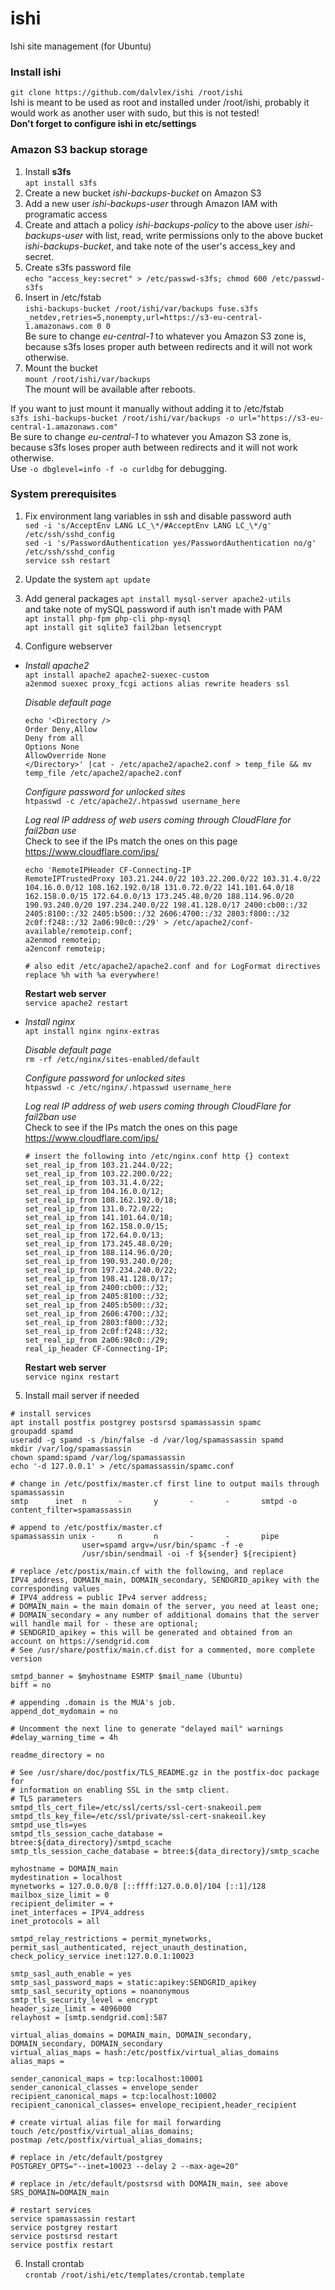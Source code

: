 # ishi
Ishi site management (for Ubuntu)

### Install ishi
`git clone https://github.com/dalvlex/ishi /root/ishi`  
Ishi is meant to be used as root and installed under /root/ishi, probably it would work as another user with sudo, but this is not tested!  
**Don't forget to configure ishi in etc/settings**

### Amazon S3 backup storage
1. Install **s3fs**  
`apt install s3fs`  
2. Create a new bucket *ishi-backups-bucket* on Amazon S3  
3. Add a new user *ishi-backups-user* through Amazon IAM with programatic access  
4. Create and attach a policy *ishi-backups-policy* to the above user *ishi-backups-user* with list, read, write permissions only to the above bucket *ishi-backups-bucket*, and take note of the user's access_key and secret.  
5. Create s3fs password file  
`echo "access_key:secret" > /etc/passwd-s3fs; chmod 600 /etc/passwd-s3fs`  
6. Insert in /etc/fstab  
`ishi-backups-bucket /root/ishi/var/backups fuse.s3fs _netdev,retries=5,nonempty,url=https://s3-eu-central-1.amazonaws.com 0 0`  
Be sure to change *eu-central-1* to whatever you Amazon S3 zone is, because s3fs loses proper auth between redirects and it will not work otherwise.  
7. Mount the bucket  
`mount /root/ishi/var/backups`  
The mount will be available after reboots.

If you want to just mount it manually without adding it to /etc/fstab  
`s3fs ishi-backups-bucket /root/ishi/var/backups -o url="https://s3-eu-central-1.amazonaws.com"`  
Be sure to change *eu-central-1* to whatever you Amazon S3 zone is, because s3fs loses proper auth between redirects and it will not work otherwise.  
Use `-o dbglevel=info -f -o curldbg` for debugging.  

### System prerequisites
1. Fix environment lang variables in ssh and disable password auth  
`sed -i 's/AcceptEnv LANG LC_\*/#AcceptEnv LANG LC_\*/g' /etc/ssh/sshd_config`  
`sed -i 's/PasswordAuthentication yes/PasswordAuthentication no/g' /etc/ssh/sshd_config`  
`service ssh restart`

2. Update the system
`apt update`

3. Add general packages
`apt install mysql-server apache2-utils`  
and take note of mySQL password if auth isn't made with PAM  
`apt install php-fpm php-cli php-mysql`  
`apt install git sqlite3 fail2ban letsencrypt`

4. Configure webserver
  * *Install apache2*  
    `apt install apache2 apache2-suexec-custom`  
    `a2enmod suexec proxy_fcgi actions alias rewrite headers ssl`
    
    *Disable default page*  
    ```
    echo '<Directory />  
    Order Deny,Allow  
    Deny from all  
    Options None  
    AllowOverride None  
    </Directory>' |cat - /etc/apache2/apache2.conf > temp_file && mv temp_file /etc/apache2/apache2.conf
    ```

    *Configure password for unlocked sites*  
    `htpasswd -c /etc/apache2/.htpasswd username_here`  

    *Log real IP address of web users coming through CloudFlare for fail2ban use*  
    Check to see if the IPs match the ones on this page https://www.cloudflare.com/ips/  
    ```
    echo 'RemoteIPHeader CF-Connecting-IP  
    RemoteIPTrustedProxy 103.21.244.0/22 103.22.200.0/22 103.31.4.0/22 104.16.0.0/12 108.162.192.0/18 131.0.72.0/22 141.101.64.0/18 162.158.0.0/15 172.64.0.0/13 173.245.48.0/20 188.114.96.0/20 190.93.240.0/20 197.234.240.0/22 198.41.128.0/17 2400:cb00::/32 2405:8100::/32 2405:b500::/32 2606:4700::/32 2803:f800::/32 2c0f:f248::/32 2a06:98c0::/29' > /etc/apache2/conf-available/remoteip.conf;  
    a2enmod remoteip;  
    a2enconf remoteip;  

    # also edit /etc/apache2/apache2.conf and for LogFormat directives replace %h with %a everywhere!
    ```

    **Restart web server**  
    `service apache2 restart`

  * *Install nginx*  
    `apt install nginx nginx-extras`
    
    *Disable default page*  
    `rm -rf /etc/nginx/sites-enabled/default`
    
    *Configure password for unlocked sites*  
    `htpasswd -c /etc/nginx/.htpasswd username_here`  

    *Log real IP address of web users coming through CloudFlare for fail2ban use*  
    Check to see if the IPs match the ones on this page https://www.cloudflare.com/ips/  
    ```
    # insert the following into /etc/nginx.conf http {} context
    set_real_ip_from 103.21.244.0/22;
    set_real_ip_from 103.22.200.0/22;
    set_real_ip_from 103.31.4.0/22;
    set_real_ip_from 104.16.0.0/12;
    set_real_ip_from 108.162.192.0/18;
    set_real_ip_from 131.0.72.0/22;
    set_real_ip_from 141.101.64.0/18;
    set_real_ip_from 162.158.0.0/15;
    set_real_ip_from 172.64.0.0/13;
    set_real_ip_from 173.245.48.0/20;
    set_real_ip_from 188.114.96.0/20;
    set_real_ip_from 190.93.240.0/20;
    set_real_ip_from 197.234.240.0/22;
    set_real_ip_from 198.41.128.0/17;
    set_real_ip_from 2400:cb00::/32;
    set_real_ip_from 2405:8100::/32;
    set_real_ip_from 2405:b500::/32;
    set_real_ip_from 2606:4700::/32;
    set_real_ip_from 2803:f800::/32;
    set_real_ip_from 2c0f:f248::/32;
    set_real_ip_from 2a06:98c0::/29;
    real_ip_header CF-Connecting-IP;
    ```

    **Restart web server**  
    `service nginx restart`

5. Install mail server if needed  
```
# install services
apt install postfix postgrey postsrsd spamassassin spamc
groupadd spamd
useradd -g spamd -s /bin/false -d /var/log/spamassassin spamd
mkdir /var/log/spamassassin
chown spamd:spamd /var/log/spamassassin
echo '-d 127.0.0.1' > /etc/spamassassin/spamc.conf
```

```
# change in /etc/postfix/master.cf first line to output mails through spamassassin
smtp      inet  n       -       y       -       -       smtpd -o content_filter=spamassassin

# append to /etc/postfix/master.cf
spamassassin unix -     n       n       -       -       pipe
                user=spamd argv=/usr/bin/spamc -f -e
                /usr/sbin/sendmail -oi -f ${sender} ${recipient}
```

```
# replace /etc/postix/main.cf with the following, and replace IPV4_address, DOMAIN_main, DOMAIN_secondary, SENDGRID_apikey with the corresponding values
# IPV4_address = public IPv4 server address;
# DOMAIN_main = the main domain of the server, you need at least one;
# DOMAIN_secondary = any number of additional domains that the server will handle mail for - these are optional;
# SENDGRID_apikey = this will be generated and obtained from an account on https://sendgrid.com
# See /usr/share/postfix/main.cf.dist for a commented, more complete version

smtpd_banner = $myhostname ESMTP $mail_name (Ubuntu)
biff = no

# appending .domain is the MUA's job.
append_dot_mydomain = no

# Uncomment the next line to generate "delayed mail" warnings
#delay_warning_time = 4h

readme_directory = no

# See /usr/share/doc/postfix/TLS_README.gz in the postfix-doc package for
# information on enabling SSL in the smtp client.
# TLS parameters
smtpd_tls_cert_file=/etc/ssl/certs/ssl-cert-snakeoil.pem
smtpd_tls_key_file=/etc/ssl/private/ssl-cert-snakeoil.key
smtpd_use_tls=yes
smtpd_tls_session_cache_database = btree:${data_directory}/smtpd_scache
smtp_tls_session_cache_database = btree:${data_directory}/smtp_scache

myhostname = DOMAIN_main
mydestination = localhost
mynetworks = 127.0.0.0/8 [::ffff:127.0.0.0]/104 [::1]/128
mailbox_size_limit = 0
recipient_delimiter = +
inet_interfaces = IPV4_address
inet_protocols = all

smtpd_relay_restrictions = permit_mynetworks, permit_sasl_authenticated, reject_unauth_destination, check_policy_service inet:127.0.0.1:10023

smtp_sasl_auth_enable = yes
smtp_sasl_password_maps = static:apikey:SENDGRID_apikey
smtp_sasl_security_options = noanonymous
smtp_tls_security_level = encrypt
header_size_limit = 4096000
relayhost = [smtp.sendgrid.com]:587

virtual_alias_domains = DOMAIN_main, DOMAIN_secondary, DOMAIN_secondary, DOMAIN_secondary
virtual_alias_maps = hash:/etc/postfix/virtual_alias_domains
alias_maps = 

sender_canonical_maps = tcp:localhost:10001
sender_canonical_classes = envelope_sender
recipient_canonical_maps = tcp:localhost:10002
recipient_canonical_classes= envelope_recipient,header_recipient
```

```
# create virtual alias file for mail forwarding
touch /etc/postfix/virtual_alias_domains;
postmap /etc/postfix/virtual_alias_domains;
```

```
# replace in /etc/default/postgrey
POSTGREY_OPTS="--inet=10023 --delay 2 --max-age=20"
```

```
# replace in /etc/default/postsrsd with DOMAIN_main, see above
SRS_DOMAIN=DOMAIN_main
```

```
# restart services
service spamassassin restart
service postgrey restart
service postsrsd restart
service postfix restart
```

6. Install crontab  
`crontab /root/ishi/etc/templates/crontab.template`  


